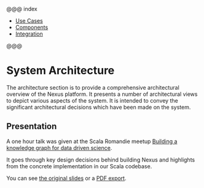 @@@ index

* [Use Cases](use-cases.md)
* [Components](components.md)
* [Integration](integration.md)

@@@

# System Architecture

The architecture section is to provide a comprehensive architectural overview of the Nexus platform. It presents a
number of architectural views to depict various aspects of the system. It is intended to convey the significant
architectural decisions which have been made on the system.

## Presentation

A one hour talk was given at the Scala Romandie meetup
[Building a knowledge graph for data driven science](https://www.meetup.com/Scala-Romandie/events/258897390/).

It goes through key design decisions behind building Nexus and highlights from the concrete implementation in our Scala
codebase.

You can see [the original slides](meetup/index.html#1) or a [PDF export](meetup/slides.pdf).
